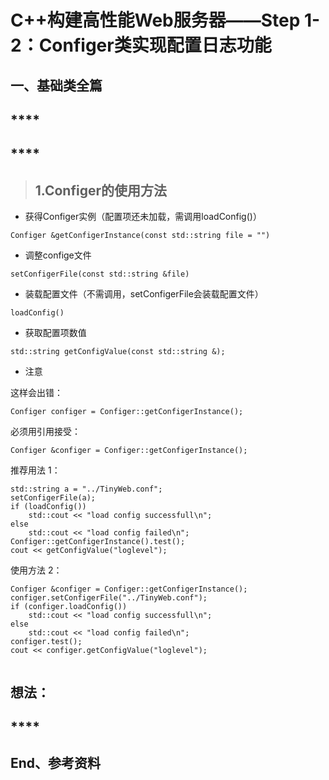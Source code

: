 # **C++构建高性能Web服务器——Step 1-2：Configer类实现配置日志功能**

## **一、基础类全篇**

## ****

## ****


> ## 1.Configer的使用方法

- 获得Configer实例（配置项还未加载，需调用loadConfig()）
```
Configer &getConfigerInstance(const std::string file = "")
```

- 调整confige文件
```
setConfigerFile(const std::string &file)
```

- 装载配置文件（不需调用，setConfigerFile会装载配置文件）
```
loadConfig()
```

- 获取配置项数值
```
std::string getConfigValue(const std::string &);
```

- 注意

这样会出错：
```
Configer configer = Configer::getConfigerInstance();
```

必须用引用接受：
```
Configer &configer = Configer::getConfigerInstance();
```

推荐用法 1：
```
std::string a = "../TinyWeb.conf";
setConfigerFile(a);
if (loadConfig())
    std::cout << "load config successfull\n";
else
    std::cout << "load config failed\n";
Configer::getConfigerInstance().test();
cout << getConfigValue("loglevel");
```

使用方法 2：
```
Configer &configer = Configer::getConfigerInstance();
configer.setConfigerFile("../TinyWeb.conf");
if (configer.loadConfig())
    std::cout << "load config successfull\n";
else
    std::cout << "load config failed\n";
configer.test();
cout << configer.getConfigValue("loglevel");
```

```

```


## 想法：

## ****

## **End、参考资料**